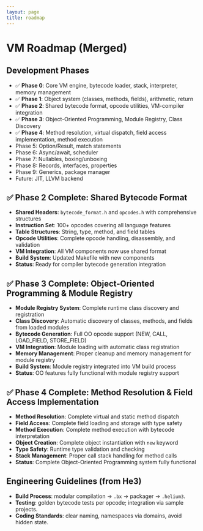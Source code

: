 ```yaml
---
layout: page
title: roadmap
---
```

# VM Roadmap (Merged)

## Development Phases
- ✅ **Phase 0**: Core VM engine, bytecode loader, stack, interpreter, memory management
- ✅ **Phase 1**: Object system (classes, methods, fields), arithmetic, return
- ✅ **Phase 2**: Shared bytecode format, opcode utilities, VM-compiler integration
- ✅ **Phase 3**: Object-Oriented Programming, Module Registry, Class Discovery
- ✅ **Phase 4**: Method resolution, virtual dispatch, field access implementation, method execution
- Phase 5: Option/Result, match statements
- Phase 6: Async/await, scheduler
- Phase 7: Nullables, boxing/unboxing
- Phase 8: Records, interfaces, properties
- Phase 9: Generics, package manager
- Future: JIT, LLVM backend

## ✅ **Phase 2 Complete: Shared Bytecode Format**
- **Shared Headers**: `bytecode_format.h` and `opcodes.h` with comprehensive structures
- **Instruction Set**: 100+ opcodes covering all language features
- **Table Structures**: String, type, method, and field tables
- **Opcode Utilities**: Complete opcode handling, disassembly, and validation
- **VM Integration**: All VM components now use shared format
- **Build System**: Updated Makefile with new components
- **Status**: Ready for compiler bytecode generation integration

## ✅ **Phase 3 Complete: Object-Oriented Programming & Module Registry**
- **Module Registry System**: Complete runtime class discovery and registration
- **Class Discovery**: Automatic discovery of classes, methods, and fields from loaded modules
- **Bytecode Generation**: Full OO opcode support (NEW, CALL, LOAD_FIELD, STORE_FIELD)
- **VM Integration**: Module loading with automatic class registration
- **Memory Management**: Proper cleanup and memory management for module registry
- **Build System**: Module registry integrated into VM build process
- **Status**: OO features fully functional with module registry support

## ✅ **Phase 4 Complete: Method Resolution & Field Access Implementation**
- **Method Resolution**: Complete virtual and static method dispatch
- **Field Access**: Complete field loading and storage with type safety
- **Method Execution**: Complete method execution with bytecode interpretation
- **Object Creation**: Complete object instantiation with `new` keyword
- **Type Safety**: Runtime type validation and checking
- **Stack Management**: Proper call stack handling for method calls
- **Status**: Complete Object-Oriented Programming system fully functional

## Engineering Guidelines (from He3)
- **Build Process**: modular compilation → `.bx` → packager → `.helium3`.
- **Testing**: golden bytecode tests per opcode; integration via sample projects.
- **Coding Standards**: clear naming, namespaces via domains, avoid hidden state.
